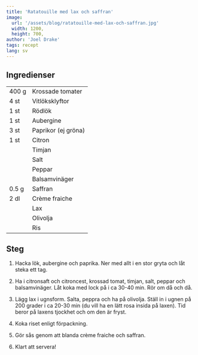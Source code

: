```yaml
---
title: 'Ratatouille med lax och saffran'
image:
  url: '/assets/blog/ratatouille-med-lax-och-saffran.jpg'
  width: 1200,
  height: 700,
author: 'Joel Drake'
tags: recept
lang: sv
---
```


## Ingredienser

|       |                     |
| ----- | ------------------- |
| 400 g | Krossade tomater    |
| 4 st  | Vitlöksklyftor      |
| 1 st  | Rödlök              |
| 1 st  | Aubergine           |
| 3 st  | Paprikor (ej gröna) |
| 1 st  | Citron              |
|       | Timjan              |
|       | Salt                |
|       | Peppar              |
|       | Balsamvinäger       |
| 0.5 g | Saffran             |
| 2 dl  | Crème fraiche       |
|       | Lax                 |
|       | Olivolja            |
|       | Ris                 |

## Steg

1. Hacka lök, aubergine och paprika. Ner med allt i en stor gryta och låt steka ett tag.

2. Ha i citronsaft och citroncest, krossad tomat, timjan, salt, peppar och balsamvinäger. Låt koka med lock på i ca 30-40 min. Rör om då och då.

3. Lägg lax i ugnsform. Salta, peppra och ha på olivolja. Ställ in i ugnen på 200 grader i ca 20-30 min (du vill ha en lätt rosa insida på laxen). Tid beror på laxens tjockhet och om den är fryst.

4. Koka riset enligt förpackning.

5. Gör sås genom att blanda crème fraiche och saffran.

6. Klart att servera!
